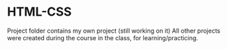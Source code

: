 # HTML-CSS
Project folder contains my own project (still working on it)
All other projects were created during the course in the class, for learning/practicing.
